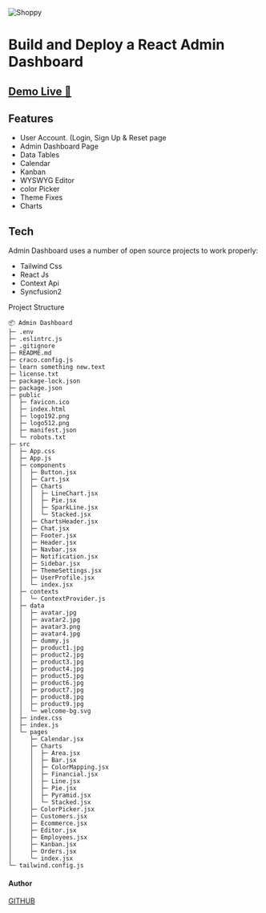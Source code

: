 
![Shoppy](https://i.ibb.co/W6g39w3/image.png)

#  Build and Deploy a React Admin Dashboard
## [Demo Live  🎯](https://dashboard-shoppy.netlify.app/)


## Features

- User Account. (Login, Sign Up & Reset page 
- Admin Dashboard Page 
- Data Tables
- Calendar
- Kanban
- WYSWYG Editor
- color Picker
- Theme Fixes
- Charts


## Tech

Admin Dashboard uses a number of open source projects to work properly:

- Tailwind Css 
- React Js 
- Context Api 
- Syncfusion2


Project Structure 

```
📦 Admin Dashboard 
├─ .env
├─ .eslintrc.js
├─ .gitignore
├─ README.md
├─ craco.config.js
├─ learn something new.text
├─ license.txt
├─ package-lock.json
├─ package.json
├─ public
│  ├─ favicon.ico
│  ├─ index.html
│  ├─ logo192.png
│  ├─ logo512.png
│  ├─ manifest.json
│  └─ robots.txt
├─ src
│  ├─ App.css
│  ├─ App.js
│  ├─ components
│  │  ├─ Button.jsx
│  │  ├─ Cart.jsx
│  │  ├─ Charts
│  │  │  ├─ LineChart.jsx
│  │  │  ├─ Pie.jsx
│  │  │  ├─ SparkLine.jsx
│  │  │  └─ Stacked.jsx
│  │  ├─ ChartsHeader.jsx
│  │  ├─ Chat.jsx
│  │  ├─ Footer.jsx
│  │  ├─ Header.jsx
│  │  ├─ Navbar.jsx
│  │  ├─ Notification.jsx
│  │  ├─ Sidebar.jsx
│  │  ├─ ThemeSettings.jsx
│  │  ├─ UserProfile.jsx
│  │  └─ index.jsx
│  ├─ contexts
│  │  └─ ContextProvider.js
│  ├─ data
│  │  ├─ avatar.jpg
│  │  ├─ avatar2.jpg
│  │  ├─ avatar3.png
│  │  ├─ avatar4.jpg
│  │  ├─ dummy.js
│  │  ├─ product1.jpg
│  │  ├─ product2.jpg
│  │  ├─ product3.jpg
│  │  ├─ product4.jpg
│  │  ├─ product5.jpg
│  │  ├─ product6.jpg
│  │  ├─ product7.jpg
│  │  ├─ product8.jpg
│  │  ├─ product9.jpg
│  │  └─ welcome-bg.svg
│  ├─ index.css
│  ├─ index.js
│  └─ pages
│     ├─ Calendar.jsx
│     ├─ Charts
│     │  ├─ Area.jsx
│     │  ├─ Bar.jsx
│     │  ├─ ColorMapping.jsx
│     │  ├─ Financial.jsx
│     │  ├─ Line.jsx
│     │  ├─ Pie.jsx
│     │  ├─ Pyramid.jsx
│     │  └─ Stacked.jsx
│     ├─ ColorPicker.jsx
│     ├─ Customers.jsx
│     ├─ Ecommerce.jsx
│     ├─ Editor.jsx
│     ├─ Employees.jsx
│     ├─ Kanban.jsx
│     ├─ Orders.jsx
│     └─ index.jsx
└─ tailwind.config.js
```
#### Author 
[GITHUB]("https://github.com/kamrulcoder")




